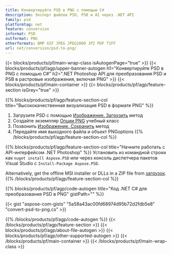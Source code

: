 ```yaml
---
title: Конвертируйте PSD в PNG с помощью C#
description: Экспорт файлов PSD, PSB и AI через .NET API
family: psd
platformtag: net
feature: conversion
informat: PSD
outformat: PNG
otherformats: BMP GIF JPEG JPEG2000 JP2 PDF TIFF
url: net/conversion/psd-to-png/
---
```


{{< blocks/products/pf/main-wrap-class isAutogenPage="true" >}}
{{< blocks/products/pf/agp/upper-banner-autogen h1="Конвертируйте PSD в PNG с помощью C#" h2=".NET Photoshop API для преобразования PSD и PSB в растровые изображения, включая PNG" >}}
{{< blocks/products/pf/main-container >}}
{{< blocks/products/pf/agp/feature-section isGrey="true" >}}

{{% blocks/products/pf/agp/feature-section-col title="Высококачественная визуализация PSD в формате PNG" %}}
1. Загрузите PSD с помощью [Изображение. Загрузить](https://apireference.aspose.com/psd/net/aspose.psd/image/methods/load/index) метод
1. Создайте экземпляр [Опции PNG](https://apireference.aspose.com/psd/net/aspose.psd.imageoptions/pngoptions) учебный класс
1. Позвонить [Изображение. Сохранить](https://apireference.aspose.com/psd/net/aspose.psd/image/methods/save/index) метод
1. Передайте имя выходного файла и объект PNGoptions
{{% /blocks/products/pf/agp/feature-section-col %}}

{{% blocks/products/pf/agp/feature-section-col title="Начните работать с API-интерфейсом .NET Photoshop" %}}
Установить из командной строки как ```nuget install Aspose.PSD``` или через консоль диспетчера пакетов Visual Studio с ```Install-Package Aspose.PSD```.

Alternatively, get the offline MSI installer or DLLs in a ZIP file from [загрузок](https://releases.aspose.com/psd/net).
{{% /blocks/products/pf/agp/feature-section-col %}}

{{% blocks/products/pf/agp/code-autogen title="Код .NET C# для преобразования PSD в PNG" gistPath="" %}}

{{< gist "aspose-com-gists" "5a58a43ac00fd68974d95b72d2fdb5e8" "convert-psd-to-png.cs" >}}

{{% /blocks/products/pf/agp/code-autogen %}}
{{< /blocks/products/pf/agp/feature-section >}}
{{< blocks/products/pf/agp/about-file-autogen >}}
{{< blocks/products/pf/agp/other-supported-autogen >}}
{{< /blocks/products/pf/main-container >}}
{{< /blocks/products/pf/main-wrap-class >}}

